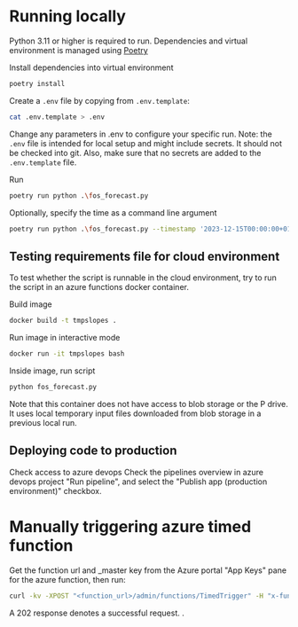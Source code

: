 # Running locally
Python 3.11 or higher is required to run. Dependencies and virtual environment is managed using
[Poetry](https://python-poetry.org/.)

Install dependencies into virtual environment
```bash
poetry install
```
Create a `.env` file by copying from `.env.template`:
```bash
cat .env.template > .env
```
Change any parameters in .env to configure your specific run. Note: the `.env` file is intended for local setup and 
might include secrets. It should not be checked into git. Also, make sure that no secrets are added to the 
`.env.template` file.

Run
```bash
poetry run python .\fos_forecast.py
```

Optionally, specify the time as a command line argument
```bash
poetry run python .\fos_forecast.py --timestamp '2023-12-15T00:00:00+01'
```


## Testing requirements file for cloud environment
To test whether the script is runnable in the cloud environment, try to run
the script in an azure functions docker container.

Build image
```bash
docker build -t tmpslopes .
```
Run image in interactive mode
```bash
docker run -it tmpslopes bash
```
Inside image, run script
```bash
python fos_forecast.py
```
Note that this container does not have access to blob storage or the P drive. It uses
local temporary input files downloaded from blob storage in a previous local run.

## Deploying code to production
Check access to azure devops
Check the pipelines overview in azure devops project
"Run pipeline", and select the "Publish app (production environment)" checkbox.

# Manually triggering azure timed function
Get the function url and _master key from the Azure portal "App Keys" pane for the azure function, then run:
```bash
curl -kv -XPOST "<function_url>/admin/functions/TimedTrigger" -H "x-functions-key: <master_key>" -H "Content-Type: application/json" -d '{"input": ""}'
```
A 202 response denotes a successful request.
.

